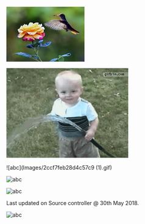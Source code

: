 ![](Images/flower-humming-bird-rose-flowers-animals-birds-nature-picture-(d)_5b05324b7a99050cec46d520.jpg)

![abc](Images/anigif_enhanced-buzz-15231-1385051185-2501_5b056d587a99050cec46d5d8.gif)

![abc](Images/2ccf7feb28d4c57c9 (1).gif)

![abc](Images/91QL47x2RoL._SY550_.jpg)

![abc](Images/image2-2.gif)

Last updated on Source controller @ 30th May 2018.

![abc](Images/flower-bloom-if9.gif)

